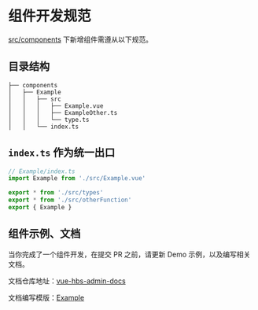 # 组件开发规范

[src/components](https://github.com/Hongbusi/vue-hbs-admin/tree/master/src/components) 下新增组件需遵从以下规范。

## 目录结构

```
├── components
│   ├── Example
│   │   ├── src
│   │   │   ├── Example.vue
│   │   │   ├── ExampleOther.ts
│   │   │   └── type.ts
│   │   └── index.ts
```

## `index.ts` 作为统一出口

``` ts
// Example/index.ts
import Example from './src/Example.vue'

export * from './src/types'
export * from './src/otherFunction'
export { Example }
```

## 组件示例、文档

当你完成了一个组件开发，在提交 PR 之前，请更新 Demo 示例，以及编写相关文档。

文档仓库地址：[vue-hbs-admin-docs](https://github.com/Hongbusi/vue-hbs-admin-docs)

文档编写模版：[Example](../components/example)
